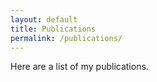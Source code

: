 ```yaml
---
layout: default
title: Publications
permalink: /publications/
---
```


Here are a list of my publications.  




